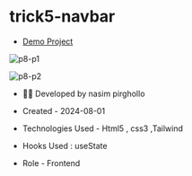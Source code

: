 # trick5-navbar
- [Demo Project](https://nasim1380p.github.io/trick5-navbar/)

  
![p8-p1](https://github.com/Nasim1380p/project-personal-website/assets/155636802/e8857615-c36e-4e3c-bed1-da227f4ca2cb)

![p8-p2](https://github.com/Nasim1380p/project-personal-website/assets/155636802/f2e9e4b3-b975-4f15-9ba6-7beed271fde4)


- 👩‍🎓 Developed by nasim pirghollo

- Created - 2024-08-01

- Technologies Used - Html5 , css3 ,Tailwind  

- Hooks Used : useState 

- Role - Frontend
